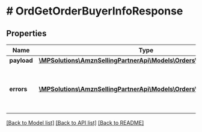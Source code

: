 # # OrdGetOrderBuyerInfoResponse

## Properties

Name | Type | Description | Notes
------------ | ------------- | ------------- | -------------
**payload** | [**\MPSolutions\AmznSellingPartnerApi\Models\Orders\OrdOrderBuyerInfo**](OrdOrderBuyerInfo.md) |  | [optional]
**errors** | [**\MPSolutions\AmznSellingPartnerApi\Models\Orders\OrdError[]**](OrdError.md) | A list of error responses returned when a request is unsuccessful. | [optional]

[[Back to Model list]](../../README.md#models) [[Back to API list]](../../README.md#endpoints) [[Back to README]](../../README.md)
